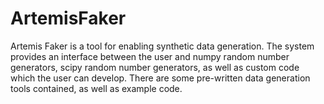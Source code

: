 # ArtemisFaker

Artemis Faker is a tool for enabling synthetic data generation. The system provides an interface between the user and numpy random number generators, scipy random number generators, as well as custom code which the user can develop. There are some pre-written data generation tools contained, as well as example code. 
